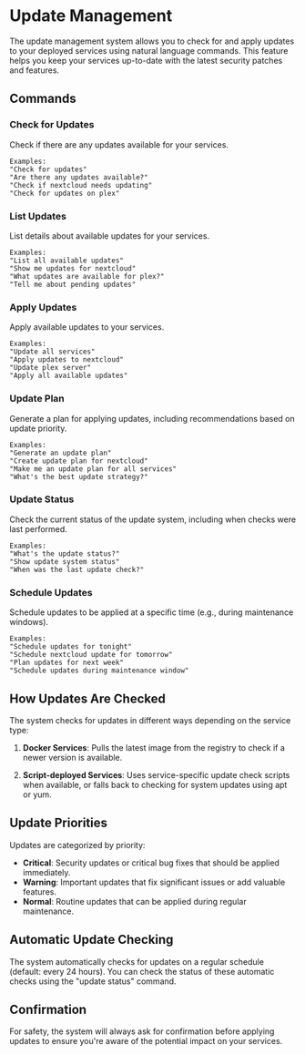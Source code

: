 # Update Management

The update management system allows you to check for and apply updates to your deployed services using natural language commands. This feature helps you keep your services up-to-date with the latest security patches and features.

## Commands

### Check for Updates

Check if there are any updates available for your services.

```
Examples:
"Check for updates"
"Are there any updates available?"
"Check if nextcloud needs updating"
"Check for updates on plex"
```

### List Updates

List details about available updates for your services.

```
Examples:
"List all available updates"
"Show me updates for nextcloud"
"What updates are available for plex?"
"Tell me about pending updates"
```

### Apply Updates

Apply available updates to your services.

```
Examples:
"Update all services"
"Apply updates to nextcloud"
"Update plex server"
"Apply all available updates"
```

### Update Plan

Generate a plan for applying updates, including recommendations based on update priority.

```
Examples:
"Generate an update plan"
"Create update plan for nextcloud"
"Make me an update plan for all services"
"What's the best update strategy?"
```

### Update Status

Check the current status of the update system, including when checks were last performed.

```
Examples:
"What's the update status?"
"Show update system status"
"When was the last update check?"
```

### Schedule Updates

Schedule updates to be applied at a specific time (e.g., during maintenance windows).

```
Examples:
"Schedule updates for tonight"
"Schedule nextcloud update for tomorrow"
"Plan updates for next week"
"Schedule updates during maintenance window"
```

## How Updates Are Checked

The system checks for updates in different ways depending on the service type:

1. **Docker Services**: Pulls the latest image from the registry to check if a newer version is available.

2. **Script-deployed Services**: Uses service-specific update check scripts when available, or falls back to checking for system updates using apt or yum.

## Update Priorities

Updates are categorized by priority:

- **Critical**: Security updates or critical bug fixes that should be applied immediately.
- **Warning**: Important updates that fix significant issues or add valuable features.
- **Normal**: Routine updates that can be applied during regular maintenance.

## Automatic Update Checking

The system automatically checks for updates on a regular schedule (default: every 24 hours). You can check the status of these automatic checks using the "update status" command.

## Confirmation

For safety, the system will always ask for confirmation before applying updates to ensure you're aware of the potential impact on your services.